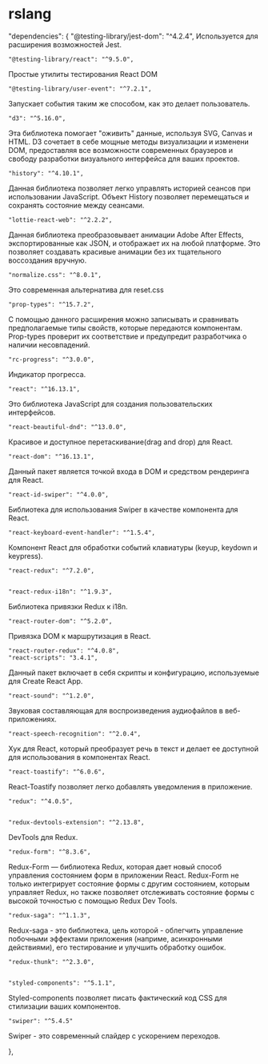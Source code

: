 # rslang

"dependencies": {
    "@testing-library/jest-dom": "^4.2.4",
Используется для расширения возможностей Jest.

    "@testing-library/react": "^9.5.0",
Простые утилиты тестирования React DOM

    "@testing-library/user-event": "^7.2.1",
Запускает события таким же способом, как это делает пользователь.


    "d3": "^5.16.0",
 Эта библиотека помогает "оживить" данные, используя SVG, Canvas и HTML. D3 сочетает в себе мощные методы визуализации и изменени DOM, предоставляя все возможности современных браузеров и свободу разработки визуального интерфейса для ваших проектов.

    "history": "^4.10.1",
Данная библиотека позволяет легко управлять историей сеансов при использовании JavaScript. Объект History позволяет  перемещаться и сохранять состояние между сеансами.

    "lottie-react-web": "^2.2.2",   
Данная библиотека преобразовывает анимации Adobe After Effects, экспортированные как JSON, и отображает их на любой платформе. Это позволяет создавать красивые анимации без их тщательного воссоздания вручную.


    "normalize.css": "^8.0.1",

Это современная альтернатива для reset.css

    "prop-types": "^15.7.2",
С помощью данного расширения можно записывать и сравнивать предполагаемые типы свойств, которые передаются компонентам. Prop-types проверит их соответствие и предупредит разработчика о наличии несовпадений.

    "rc-progress": "^3.0.0",
Индикатор прогресса.

    "react": "^16.13.1",
Это библиотека JavaScript для создания пользовательских интерфейсов.

    "react-beautiful-dnd": "^13.0.0",
Красивое и доступное перетаскивание(drag and drop) для React.

    "react-dom": "^16.13.1",
Данный пакет является точкой входа в DOM и средством рендеринга для React.

    "react-id-swiper": "^4.0.0",
Библиотека для использования Swiper в качестве компонента для React.

    "react-keyboard-event-handler": "^1.5.4",
Компонент React для обработки событий клавиатуры (keyup, keydown и keypress).

    "react-redux": "^7.2.0",

    
    "react-redux-i18n": "^1.9.3",
Библиотека привязки Redux к i18n.

    "react-router-dom": "^5.2.0",
Привязка DOM к маршрутизация в React.

    "react-router-redux": "^4.0.8",
    "react-scripts": "3.4.1",
Данный пакет включает в себя скрипты и конфигурацию, используемые для Create React App.


    "react-sound": "^1.2.0",
Звуковая составляющая для воспроизведения аудиофайлов в веб-приложениях.

    "react-speech-recognition": "^2.0.4",
Хук для React, который преобразует речь в текст и делает ее доступной для использования в компонентах React.

    "react-toastify": "^6.0.6",
React-Toastify позволяет легко добавлять уведомления в приложение.

    "redux": "^4.0.5",


    "redux-devtools-extension": "^2.13.8",
DevTools для Redux.

    "redux-form": "^8.3.6",
Redux-Form —  библиотека Redux, которая дает новый способ управления состоянием форм в приложении React.
Redux-Form не только интегрирует состояние формы с другим состоянием, которым управляет Redux, но также позволяет отслеживать состояние формы с высокой точностью с помощью Redux Dev Tools.

    "redux-saga": "^1.1.3",
Redux-saga - это библиотека, цель которой - облегчить управление побочными эффектами приложения (наприме, асинхронными действиями), его тестирование и улучшить обработку ошибок.

    "redux-thunk": "^2.3.0",


    "styled-components": "^5.1.1",
Styled-components позволяет писать фактический код CSS для стилизации ваших компонентов.

    "swiper": "^5.4.5"
Swiper - это современный слайдер с ускорением переходов.

  },